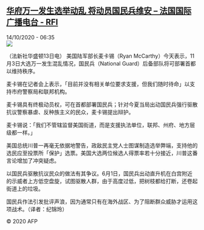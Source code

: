 <!--1602658456000-->
[华府万一发生选举动乱 将动员国民兵维安 – 法国国际广播电台 - RFI](http://www.rfi.fr//cn/contenu/20201014-%E5%8D%8E%E5%BA%9C%E4%B8%87%E4%B8%80%E5%8F%91%E7%94%9F%E9%80%89%E4%B8%BE%E5%8A%A8%E4%B9%B1-%E5%B0%86%E5%8A%A8%E5%91%98%E5%9B%BD%E6%B0%91%E5%85%B5%E7%BB%B4%E5%AE%89)
------

<div>14/10/2020 - 06:35</div><img src="https://s.rfi.fr/media/display/4f876a30-0dda-11eb-bc21-005056bf87d6/w:310/p:16x9/int0002b.201014123501.jpg"><div class="t-content__body u-clearfix"><p>（法新社华盛顿13日电）    美国陆军部长麦卡锡（Ryan McCarthy）今天表示，11月3日大选万一发生混乱情况，国民兵（National Guard）后备部队将可部署首都以维持秩序。</p><p>    麦卡锡在记者会上表示，「目前并没有相关单位要求支援，但我们随时待命」以支持市府警察局和联邦机构。</p><p>    麦卡锡具有终极动员权，可在首都部署国民兵；针对今夏当局出动国民兵强行驱散抗议警察暴虐、反种族主义的民众，麦卡锡提出辩护。</p><p>    麦卡锡说：「我们不管辖监督美国街道，而是支援执法单位，联邦、州府、地方层级都一样。」</p><p>    美国总统川普一再毫无依据地警告，政敌民主党人士图谋制造选举弊端，支持他的选民应至投票所「保护」选票。美国大选两位候选人得票率若十分接近，川普这番言论增加了冲突疑虑。</p><p>    以国民兵驱散抗议民众的做法有其争议。6月1日，国民兵出动直升机在白宫附近的示威者上方低空盘旋，试图驱散人群，由于高度过低，把树枝都给打断，还卷起街道上的垃圾。</p><p>    国民兵作法引发批评声浪，因为通常只有在海外战区、为了阻断群众威胁才运用这项战术。（译者：纪锦玲）</p><p class="t-copyright">© 2020 AFP</p>        </div>

